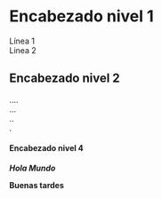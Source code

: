 # Encabezado nivel 1

Línea 1  
Linea 2  

## Encabezado nivel 2

....  
...  
..  
.  

#### Encabezado nivel 4  

***Hola Mundo***  

**Buenas tardes**  


